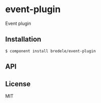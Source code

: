 
# event-plugin

  Event plugin

## Installation

    $ component install bredele/event-plugin

## API

   

## License

  MIT
